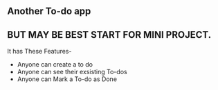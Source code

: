 ## Another To-do app

## BUT MAY BE BEST START FOR MINI PROJECT.

It has These Features-

- Anyone can create a to do
- Anyone can see their exsisting To-dos
- Anyone can Mark a To-do as Done
